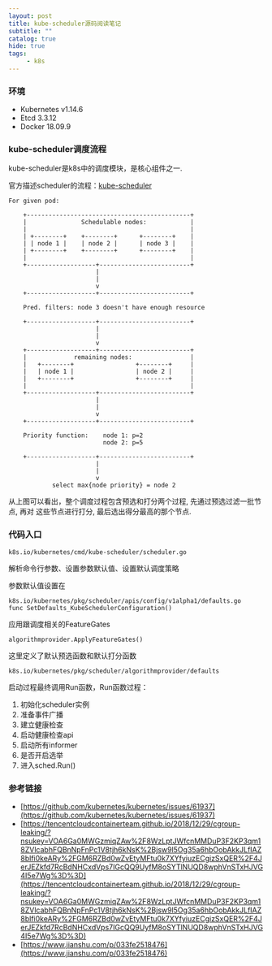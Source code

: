 ```yaml
---
layout: post
title: kube-scheduler源码阅读笔记
subtitle: ""
catalog: true
hide: true
tags:
     - k8s
---
```


### 环境

- Kubernetes v1.14.6
- Etcd 3.3.12
- Docker 18.09.9

### kube-scheduler调度流程

kube-scheduler是k8s中的调度模块，是核心组件之一.

官方描述scheduler的流程：[kube-scheduler](https://github.com/kubernetes/community/blob/master/contributors/devel/sig-scheduling/scheduler.md)

```
For given pod:

    +---------------------------------------------+
    |               Schedulable nodes:            |
    |                                             |
    | +--------+    +--------+      +--------+    |
    | | node 1 |    | node 2 |      | node 3 |    |
    | +--------+    +--------+      +--------+    |
    |                                             |
    +-------------------+-------------------------+
                        |
                        |
                        v
    +-------------------+-------------------------+

    Pred. filters: node 3 doesn't have enough resource

    +-------------------+-------------------------+
                        |
                        |
                        v
    +-------------------+-------------------------+
    |             remaining nodes:                |
    |   +--------+                 +--------+     |
    |   | node 1 |                 | node 2 |     |
    |   +--------+                 +--------+     |
    |                                             |
    +-------------------+-------------------------+
                        |
                        |
                        v
    +-------------------+-------------------------+

    Priority function:    node 1: p=2
                          node 2: p=5

    +-------------------+-------------------------+
                        |
                        |
                        v
            select max{node priority} = node 2
```

从上图可以看出，整个调度过程包含预选和打分两个过程, 先通过预选过滤一批节点, 再对
这些节点进行打分, 最后选出得分最高的那个节点.

### 代码入口

```
k8s.io/kubernetes/cmd/kube-scheduler/scheduler.go
```
解析命令行参数、设置参数默认值、设置默认调度策略

参数默认值设置在
```
k8s.io/kubernetes/pkg/scheduler/apis/config/v1alpha1/defaults.go
func SetDefaults_KubeSchedulerConfiguration()
```

应用跟调度相关的FeatureGates
```
algorithmprovider.ApplyFeatureGates()
```

这里定义了默认预选函数和默认打分函数
```
k8s.io/kubernetes/pkg/scheduler/algorithmprovider/defaults
```

启动过程最终调用Run函数，Run函数过程：
1. 初始化scheduler实例
2. 准备事件广播
3. 建立健康检查
4. 启动健康检查api
5. 启动所有informer
6. 是否开启选举
7. 进入sched.Run()



### 参考链接

- [https://github.com/kubernetes/kubernetes/issues/61937](https://github.com/kubernetes/kubernetes/issues/61937)
- [https://tencentcloudcontainerteam.github.io/2018/12/29/cgroup-leaking/?nsukey=VOA6Ga0MWGzmiqZAw%2F8WzLptJWfcnMMDuP3F2KP3qm18ZVlcabhFQBnNpFnPc1V8tjh6kNsK%2Bjsw9l5Og35a6hbOobAkkJLfIAZ8blfi0keARy%2FGM6RZBd0wZvEtyMFtu0k7XYfyiuzECgizSxQER%2F4JerJEZkfd7RcBdNHCxdVps7IGcQQ9UyfM8oSYTlNUQD8wphVnSTxHJVG4I5e7Wg%3D%3D](https://tencentcloudcontainerteam.github.io/2018/12/29/cgroup-leaking/?nsukey=VOA6Ga0MWGzmiqZAw%2F8WzLptJWfcnMMDuP3F2KP3qm18ZVlcabhFQBnNpFnPc1V8tjh6kNsK%2Bjsw9l5Og35a6hbOobAkkJLfIAZ8blfi0keARy%2FGM6RZBd0wZvEtyMFtu0k7XYfyiuzECgizSxQER%2F4JerJEZkfd7RcBdNHCxdVps7IGcQQ9UyfM8oSYTlNUQD8wphVnSTxHJVG4I5e7Wg%3D%3D)
- [https://www.jianshu.com/p/033fe2518476](https://www.jianshu.com/p/033fe2518476)